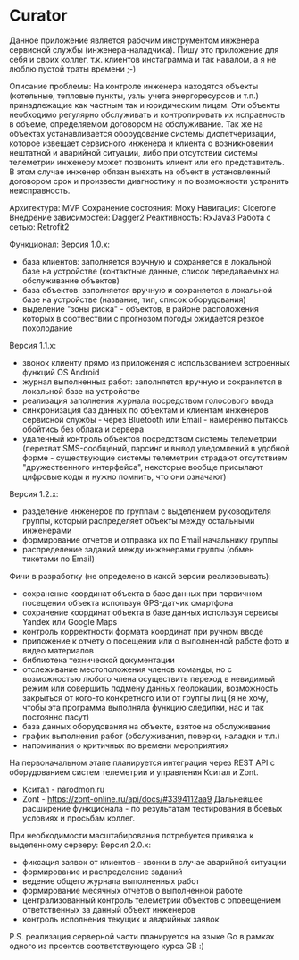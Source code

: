 # Curator
Данное приложение является рабочим инструментом инженера сервисной службы (инженера-наладчика). Пишу это приложение для себя и своих коллег, т.к. клиентов инстаграмма и так навалом, а я не люблю пустой траты времени ;-)

Описание проблемы:
На контроле инженера находятся объекты (котельные, тепловые пункты, узлы учета энергоресурсов и т.п.) принадлежащие как частным так и юридическим лицам. Эти объекты необходимо регулярно обслуживать и контролировать их исправность в объеме, определяемом договором на обслуживание. Так же на объектах устанавливается оборудование системы диспетчеризации, которое извещает сервисного инженера и клиента о возникновении нештатной и аварийной ситуации, либо при отсутствии системы телеметрии инженеру может позвонить клиент или его представитель. В этом случае инженер обязан выехать на объект в установленный договором срок и произвести диагностику и по возможности устранить неисправность.

Архитектура: MVP
Сохранение состояния: Moxy
Навигация: Cicerone
Внедрение зависимостей: Dagger2
Реактивность: RxJava3
Работа с сетью: Retrofit2

Функционал:
Версия 1.0.х:
- база клиентов: заполняется вручную и сохраняется в локальной базе на устройстве (контактные данные, список передаваемых на обслуживание объектов)
- база объектов: заполняется вручную и сохраняется в локальной базе на устройстве (название, тип, список оборудования)
- выделение "зоны риска" - объектов, в районе расположения которых в соотвествии с прогнозом погоды ожидается резкое похолодание

Версия 1.1.х:
- звонок клиенту прямо из приложения с использованием встроенных функций OS Android
- журнал выполненных работ: заполняется вручную и сохраняется в локальной базе на устройстве
- реализация заполнения журнала посредством голосового ввода
- синхронизация баз данных по объектам и клиентам инженеров сервисной службы - через Bluetooth или Email - намеренно пытаюсь обойтись без облака и сервера
- удаленный контроль объектов посредством системы телеметрии (перехват SMS-сообщений, парсинг и вывод уведомлений в удобной форме - существующие системы телеметрии страдают отсутствием "дружественного интерфейса", некоторые вообще присылают цифровые коды и нужно помнить, что они означают)

Версия 1.2.х:
- разделение инженеров по группам с выделением руководителя группы, который распределяет объекты между остальными инженерами
- формирование отчетов и отправка их по Email начальнику группы
- распределение заданий между инженерами группы (обмен тикетами по Email)

Фичи в разработку (не определено в какой версии реализовывать):
- сохранение координат объекта в базе данных при первичном посещении объекта используя GPS-датчик смартфона
- сохранение координат объекта в базе данных используя сервисы Yandex или Google Maps
- контроль корректности формата координат при ручном вводе
- приложение к отчету о посещении или о выполненной работе фото и видео материалов
- библиотека технической документации
- отслеживание местоположения членов команды, но с возможностью любого члена осуществить переход в невидимый режим или совершить подмену данных геолокации, возможность закрыться от кого-то конкретного или от группы лиц (я не хочу, чтобы эта программа выполняла функцию следилки, нас и так постоянно пасут)
- база данных оборудования на объекте, взятое на обслуживание
- график выполнения работ (обслуживания, поверки, наладки и т.п.)
- напоминания о критичных по времени мероприятиях

На первоначальном этапе планируется интеграция через REST API с оборудованием систем телеметрии и управления Кситал и Zont.
- Кситал - narodmon.ru
- Zont - https://zont-online.ru/api/docs/#3394112aa9
Дальнейшее расширение функционала - по результатам тестирования в боевых условиях и просьбам коллег.


При необходимости масштабирования потребуется привязка к выделенному серверу:
Версия 2.0.х:
- фиксация заявок от клиентов - звонки в случае аварийной ситуации
- формирование и распределение заданий
- ведение общего журнала выполненных работ
- формирование месячных отчетов о выполненной работе
- централизованный контроль телеметрии объектов с оповещением ответственных за данный объект инженеров
- контроль исполнения текущих и аварийных заявок

P.S. реализация серверной части планируется на языке Go в рамках одного из проектов соответствующего курса GB :)